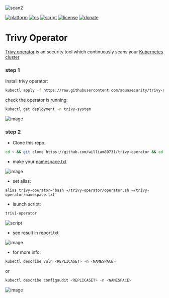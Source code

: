 ![scan2](https://user-images.githubusercontent.com/68069659/210850710-ed7f822d-22b4-4604-9a09-a893af8f82d1.gif)



[![platform](https://img.shields.io/badge/platform-kubernetes-blue)](https://kubernetes.io/)
[![os](https://img.shields.io/badge/os-linux-red)](https://www.linux.org/)
[![script](https://img.shields.io/badge/script-bash-orange)](https://www.gnu.org/software/bash/)
[![license](https://img.shields.io/badge/license-Apache--2.0-yellowgreen)](https://apache.org/licenses/LICENSE-2.0)
[![donate](https://img.shields.io/badge/donate-wango-blue)](https://www.wango.org/donate.aspx)
# Trivy Operator

[Trivy operator](https://aquasecurity.github.io/trivy-operator/v0.10.1/) is an security tool which continuously scans your [Kubernetes cluster](https://kubernetes.io/)

### step 1

Install trivy operator:

```bash
kubectl apply -f https://raw.githubusercontent.com/aquasecurity/trivy-operator/v0.10.1/deploy/static/trivy-operator.yaml
```
check the operator is running:

```bash
kubectl get deployment -n trivy-system
```
![image](https://user-images.githubusercontent.com/68069659/210912943-123aac97-8cbc-4669-a84d-7cf01c260ead.png)


### step 2

- Clone this repo:

```bash
cd ~ && git clone https://github.com/william89731/trivy-operator && cd trivy-operator
```
- make your [namespace.txt]()

![image](https://user-images.githubusercontent.com/68069659/210927282-57a5228b-33fb-4739-8b20-dc43fdb8109c.png)


- set alias:

```alias trivy-operator='bash ~/trivy-operator/operator.sh ~/trivy-operator/namespace.txt'```

- launch script:

```bash
trivi-operator
```
![script](https://user-images.githubusercontent.com/68069659/210920410-347ba0ac-dab6-49c7-9b92-5182f0b58514.gif)

- see result in report.txt

![image](https://user-images.githubusercontent.com/68069659/210921053-1bcbef46-e93b-4969-8676-d2aa7311fb0d.png)

- for more info:

```bash
kubectl describe vuln <REPLICASET> -n <NAMESPACE>
```
or

```bash
kubectl describe configaudit <REPLICASET> -n <NAMESPACE>
```

![image](https://user-images.githubusercontent.com/68069659/210922151-f079a7c5-84fb-483e-87b8-6daa1bc22078.png)



